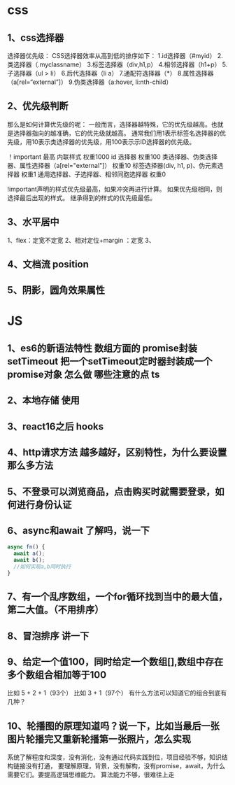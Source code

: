 # css
## 1、css选择器
选择器优先级：
CSS选择器效率从高到低的排序如下：
1.id选择器（#myid）
2.类选择器（.myclassname）
3.标签选择器（div,h1,p）
4.相邻选择器（h1+p）
5.子选择器（ul > li）
6.后代选择器（li a）
7.通配符选择器（*）
8.属性选择器（a[rel=“external”]）
9.伪类选择器（a:hover, li:nth-child）

## 2、优先级判断
那么是如何计算优先级的呢：
一般而言，选择器越特殊，它的优先级越高。也就是选择器指向的越准确，它的优先级就越高。
通常我们用1表示标签名选择器的优先级，用10表示类选择器的优先级，用100表示示ID选择器的优先级。

！important 最高
内联样式 权重1000
id 选择器 权重100
类选择器、伪类选择器、属性选择器（a[rel="external"]） 权重10
标签选择器(div, h1, p)、伪元素选择器 权重1
通用选择器、子选择器、相邻同胞选择器 权重0

!important声明的样式优先级最高，如果冲突再进行计算。
如果优先级相同，则选择最后出现的样式。
继承得到的样式的优先级最低。
## 3、水平居中
1、flex：定宽不定宽
2、相对定位+margin ：定宽
3、

## 4、文档流 position
## 5、阴影，圆角效果属性

# JS
## 1、es6的新语法特性 数组方面的  promise封装setTimeout 把一个setTimeout定时器封装成一个promise对象 怎么做 哪些注意的点 ts
## 2、本地存储 使用
## 3、react16之后 hooks
## 4、http请求方法 越多越好，区别特性，为什么要设置那么多方法
## 5、不登录可以浏览商品，点击购买时就需要登录，如何进行身份认证
## 6、async和await 了解吗，说一下
```js
async fn() {
  await a();
  await b();
  //如何实现a,b同时执行
}
```
## 7、有一个乱序数组，一个for循环找到当中的最大值，第二大值。（不用排序）
## 8、冒泡排序 讲一下
## 9、给定一个值100，同时给定一个数组[],数组中存在多个数组合相加等于100
比如 5 + 2 + 1（93个）
比如 3 + 1（97个）
有什么方法可以知道它的组合到底有几种？

## 10、轮播图的原理知道吗？说一下，比如当最后一张图片轮播完又重新轮播第一张照片，怎么实现
系统了解程度和深度，没有消化，没有通过代码实践到位，项目经验不够，知识结构链接没有打通，
要理解原理，背景，没有解构，没有promise，await，为什么需要它们。要提高逻辑思维能力。
算法能力不够，很难往上走